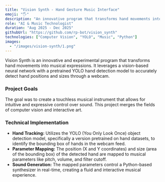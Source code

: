 ```yaml
---
title: "Vision Synth - Hand Gesture Music Interface"
emoji: "🖐️"
description: "An innovative program that transforms hand movements into musical expressions using a vision-based neural network for a unique interactive experience."
role: "AI & Music Technologist"
duration: "Aug 2025 - Dec 2025"
githubUrl: "https://github.com/rp-bot/vision_synth"
technologies: ["Computer Vision", "YOLO", "Music", "Python"]
images:
  - "/images/vision-synth/1.png"
---
```


Vision Synth is an innovative and experimental program that transforms hand movements into musical expressions. It leverages a vision-based neural network with a pretrained YOLO hand detection model to accurately detect hand positions and sizes through a webcam.

### Project Goals

The goal was to create a touchless musical instrument that allows for intuitive and expressive control over sound. This project merges the fields of computer vision and interactive art.

### Technical Implementation

- **Hand Tracking:** Utilizes the YOLO (You Only Look Once) object detection model, specifically a version pretrained on hand datasets, to identify the bounding box of hands in the webcam feed.
- **Parameter Mapping:** The position (X and Y coordinates) and size (area of the bounding box) of the detected hand are mapped to musical parameters like pitch, volume, and filter cutoff.
- **Sound Generation:** The mapped parameters control a Python-based synthesizer in real-time, creating a fluid and interactive musical experience.
